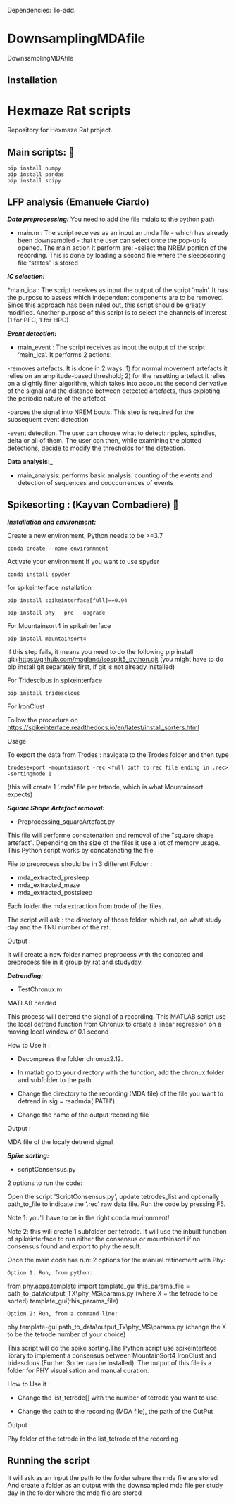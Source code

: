 Dependencies: To-add. 
# DownsamplingMDAfile
DownsamplingMDAfile
## Installation 


# Hexmaze Rat scripts
Repository for Hexmaze Rat project. 

## Main scripts: :file_folder: 
```
pip install numpy
pip install pandas
pip install scipy
```

## LFP analysis (Emanuele Ciardo)
_**Data preprocessing:**_ 
You need to add the file mdaio to the python path

  * main.m : The script receives as an input an .mda file - which has already been downsampled - that the user can select once the pop-up is opened. The main action it perform are:
-select the NREM portion of the recording. This is done by loading a second file where the sleepscoring file “states” is stored

_**IC selection:**_ 

  *main_ica : The script receives as input the output of the script ‘main’. It has the purpose to assess which independent components are to be removed. Since this approach has been ruled out, this script should be greatly modified. Another purpose of this script is to select the channels of interest (1 for PFC, 1 for HPC)

_**Event detection:**_ 

  * main_event : The script receives as input the output of the script ‘main_ica’. It performs 2 actions:

-removes artefacts.  It is done in 2 ways: 1) for normal movement artefacts it relies on an amplitude-based threshold; 2) for the resetting artefact it relies on a slightly finer algorithm, which takes into account the second derivative of the signal and the distance between detected artefacts, thus exploting the periodic nature of the artefact

-parces the signal into NREM bouts. This step is required for the subsequent event detection

-event detection. The user can choose what to detect: ripples, spindles, delta or all of them. The user can then, while examining the plotted detections, decide to modify the thresholds for the detection.




**Data analysis:**_ 

  * main_analysis: performs basic analysis: counting of the events and detection of sequences and cooccurrences of events

## Spikesorting : (Kayvan Combadiere) :file_folder: 

_**Installation and environment:**_

Create a new environment, Python needs to be >=3.7


```conda create --name environmnent```

Activate your environment
If you want to use spyder

```conda install spyder```

for spikeinterface installation

```pip install spikeinterface[full]==0.94```

```pip install phy --pre --upgrade```

For Mountainsort4 in spikeinterface

```pip install mountainsort4```

if this step fails, it means you need to do the following pip install git+https://github.com/magland/isosplit5_python.git (you might have to do pip install git separately first, if git is not already installed)

For Tridesclous in spikeinterface

```pip install tridesclous```

For IronClust

Follow the procedure on https://spikeinterface.readthedocs.io/en/latest/install_sorters.html

Usage

To export the data from Trodes : navigate to the Trodes folder and then type

`trodesexport -mountainsort -rec <full path to rec file ending in .rec> -sortingmode 1`

(this will create 1 '.mda' file per tetrode, which is what Mountainsort expects)

_**Square Shape Artefact removal:**_ 

  * Preprocessing_squareArtefact.py 

This file will performe concatenation and removal of the "square shape artefact". Depending on the size of the files it use a lot of memory usage.
This Python script works by concatenating the file 

File to preprocess should be in 3 different Folder :
  * mda_extracted_presleep
  * mda_extracted_maze
  * mda_extracted_postsleep

Each folder the mda extraction from trode of the files.

The script will ask : the directory of those folder, which rat, on what study day and the TNU number of the rat.

Output :

It will create a new folder named preprocess with the concated and preprocess file in it group by rat and studyday.

_**Detrending:**_ 

  * TestChronux.m

MATLAB needed

This process will detrend the signal of a recording. This MATLAB script use the local detrend function from Chronux to create a linear regression
on a moving local window of 0.1 second

How to Use it :
- Decompress the folder chronux2.12. 

- In matlab go to your directory with the function, add the chronux folder and subfolder to the path.

- Change the directory to the recording (MDA file) of the file you want to detrend in sig = readmda('PATH').

- Change the name of the output recording file

Output :

MDA file of the localy detrend signal

_**Spike sorting:**_ 


  * scriptConsensus.py

2 options to run the code:

Open the script 'ScriptConsensus.py', update tetrodes_list and optionally path_to_file to indicate the '.rec' raw data file. Run the code by pressing F5.

Note 1: you'll have to be in the right conda environment!

Note 2: this will create 1 subfolder per tetrode. It will use the inbuilt function of spikeinterface to run either the consensus or mountainsort if no consensus found and export to phy the result.

Once the main code has run: 2 options for the manual refinement with Phy:

    Option 1. Run, from python:

from phy.apps.template import template_gui
this_params_file = path_to_data\output_TX\phy_MS\params.py (where X = the tetrode to be sorted)
template_gui(this_params_file)

    Option 2: Run, from a command line:

phy template-gui path_to_data\output_Tx\phy_MS\params.py 
(change the X to be the tetrode number of your choice)


This script will do the spike sorting.The Python script use spikeinterface library to implement a consensus between MountainSort4 IronClust and tridesclous.(Further Sorter can be installed). The output of this file is a folder for PHY visualisation and manual curation.

How to Use it :
- Change the list_tetrode[] with the number of tetrode you want to use.

- Change the path to the recording (MDA file), the path of the OutPut

Output :

Phy folder of the tetrode in the list_tetrode of the recording
## Running the script
It will ask as an input the path to the folder where the mda file are stored
And create a folder as an output with the downsampled mda file per study day in the folder where the mda file are stored
